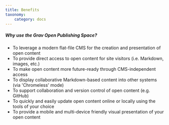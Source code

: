 ```yaml
---
title: Benefits
taxonomy:
    category: docs
---
```


##### Why use the Grav Open Publishing Space?
* To leverage a modern flat-file CMS for the creation and presentation of open content
* To provide direct access to open content for site visitors (i.e. Markdown, images, etc.)
* To make open content more future-ready through CMS-independent access
* To display collaborative Markdown-based content into other systems (via 'Chromeless' mode)
* To support collaboration and version control of open content (e.g. GitHub)
* To quickly and easily update open content online or locally using the tools of your choice
* To provide a mobile and multi-device friendly visual presentation of your open content
